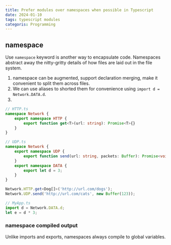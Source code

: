 ```yaml
---
title: Prefer modules over namespaces when possible in Typescript
date: 2024-01-10
tags: typescript modules
categoris: Programming
---
```


## namespace

Use `namespace` keyword is another way to encapsulate code. Namespaces abstract away the nitty-gritty details of how files are laid out in the file system.

1. namespace can be augmented, support declaration merging, make it convenient to split them across files.
2. We can use aliases to shorted them for convenience using `import d = Network.DATA.d`.
3. 
```typescript
// HTTP.ts
namespace Network {
    export namespace HTTP {
        export function get<T>(url: string): Promise<T>{}
    }
}

// UDP.ts
namespace Network {
    export namespace UDP {
        export function send(url: string, packets: Buffer): Promise<void>{}
    }
    export namespace DATA {
        export let d = 3;
    }
}

Network.HTTP.get<Dog[]>('http://url.com/dogs');
Network.UDP.send('http://url.com/cats', new Buffer(123));

// MyApp.ts
import d = Network.DATA.d;
let e = d * 3;
```

### namespace compiled output

Unlike imports and exports, namespaces always compile to global variables.